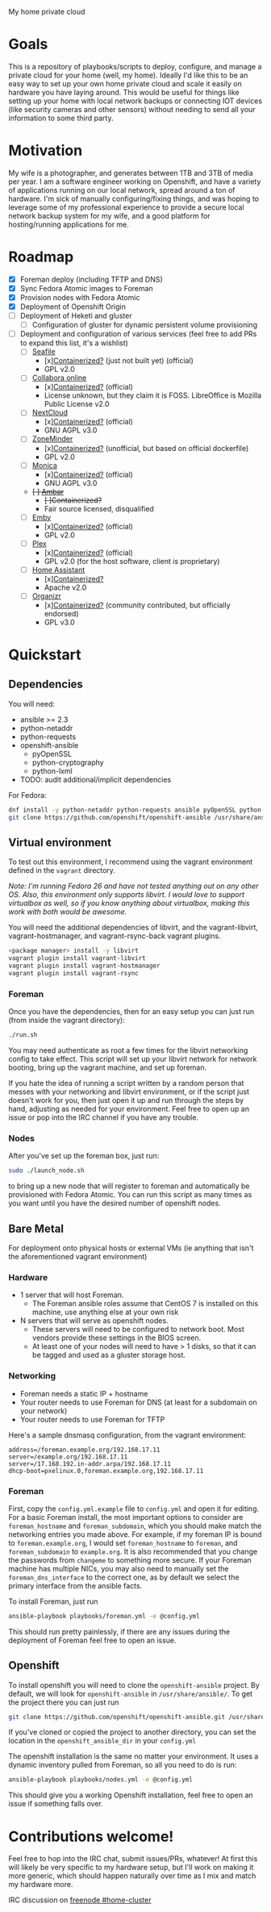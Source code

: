 My home private cloud

# Goals
This is a repository of playbooks/scripts to deploy, configure, and manage a private cloud for your home (well, my home). Ideally I'd like this to be an easy way to set up your own home private cloud and scale it easily on hardware you have laying around. This would be useful for things like setting up your home with local network backups or connecting IOT devices (like security cameras and other sensors) without needing to send all your information to some third party.

# Motivation
My wife is a photographer, and generates between 1TB and 3TB of media per year. I am a software engineer working on Openshift, and have a variety of applications running on our local network, spread around a ton of hardware. I'm sick of manually configuring/fixing things, and was hoping to leverage some of my professional experience to provide a secure local network backup system for my wife, and a good platform for hosting/running applications for me.

# Roadmap
- [x] Foreman deploy (including TFTP and DNS)
- [x] Sync Fedora Atomic images to Foreman
- [x] Provision nodes with Fedora Atomic
- [x] Deployment of Openshift Origin
- [ ] Deployment of Heketi and gluster
  - [ ] Configuration of gluster for dynamic persistent volume provisioning
- [ ] Deployment and configuration of various services (feel free to add PRs to expand this list, it's a wishlist)
  - [ ] [Seafile](https://www.seafile.com/en/home/) 
    - [x][Containerized?](https://github.com/haiwen/seafile-docker) (just not built yet) (official)
    - GPL v2.0
  - [ ] [Collabora online](https://www.collaboraoffice.com/)
    - [x][Containerized?](https://hub.docker.com/r/collabora/code/) (official)
    - License unknown, but they claim it is FOSS. LibreOffice is Mozilla Public License v2.0
  - [ ] [NextCloud](https://nextcloud.com/)
    - [x][Containerized?](https://hub.docker.com/_/nextcloud/) (official)
    - GNU AGPL v3.0
  - [ ] [ZoneMinder](https://zoneminder.com/)
    - [x][Containerized?](https://hub.docker.com/r/kylejohnson/zoneminder/) (unofficial, but based on official dockerfile)
    - GPL v2.0
  - [ ] [Monica](https://monicahq.com/)
    - [x][Containerized?](https://hub.docker.com/r/monicahq/monicahq/) (official)
    - GNU AGPL v3.0
  - ~~[ ] [Ambar](https://ambar.cloud/)~~
    - ~~[ ]Containerized?~~
    - Fair source licensed, disqualified
  - [ ] [Emby](https://emby.media/)
    - [x][Containerized?](https://hub.docker.com/r/emby/embyserver/) (official)
    - GPL v2.0
  - [ ] [Plex](https://www.plex.tv/)
    - [x][Containerized?](https://hub.docker.com/r/plexinc/pms-docker/) (official)
    - GPL v2.0 (for the host software, client is proprietary)
  - [ ] [Home Assistant](https://home-assistant.io/)
    - [x][Containerized?](https://hub.docker.com/r/homeassistant/home-assistant/)
    - Apache v2.0 
  - [ ] [Organizr](https://github.com/causefx/Organizr)
    - [x][Containerized?](https://hub.docker.com/r/lsiocommunity/organizr/) (community contributed, but officially endorsed)
    - GPL v3.0


# Quickstart

## Dependencies
You  will need:
- ansible >= 2.3
- python-netaddr
- python-requests
- openshift-ansible
    - pyOpenSSL
    - python-cryptography
    - python-lxml
- TODO: audit additional/implicit dependencies

For Fedora:

```bash
dnf install -y python-netaddr python-requests ansible pyOpenSSL python-cryptography python-lxml
git clone https://github.com/openshift/openshift-ansible /usr/share/ansible/openshift-ansible
```

## Virtual environment
To test out this environment, I recommend using the vagrant environment defined in the `vagrant` directory.

_Note: I'm running Fedora 26 and have not tested anything out on any other OS. Also,
this environment only supports libvirt. I would love to support virtualbox as well,
so if you know anything about virtualbox, making this work with both would be awesome._

You will need the additional dependencies of libvirt,
and the vagrant-libvirt, vagrant-hostmanager, and vagrant-rsync-back vagrant plugins.

```bash
<package manager> install -y libvirt
vagrant plugin install vagrant-libvirt
vagrant plugin install vagrant-hostmanager
vagrant plugin install vagrant-rsync
```

### Foreman

Once you have the dependencies, then for an easy setup you can just run (from inside the vagrant directory):

```bash
./run.sh
```

You may need authenticate as root a few times for the libvirt networking config to take effect. This script will set up your libvirt network for network booting, bring up the vagrant machine, and set up foreman.

If you hate the idea of running a script written by a random person that messes with your networking and libvirt environment, or if the script just doesn't work for you, then just open it up and run through the steps by hand, adjusting as needed for your environment. Feel free to open up an issue or pop into the IRC channel if you have any trouble.


### Nodes
After you've set up the foreman box, just run:

```bash
sudo ./launch_node.sh
```

to bring up a new node that will register to foreman and automatically be provisioned with Fedora Atomic. You can run this script as many times as you want until you have the desired number of openshift nodes.

## Bare Metal

For deployment onto physical hosts or external VMs (ie anything that isn't the aforementioned vagrant environment)

### Hardware
- 1 server that will host Foreman.
    - The Foreman ansible roles assume that CentOS 7 is installed on this machine, use anything else at your own risk
- N servers that will serve as openshift nodes.
    - These servers will need to be configured to network boot. Most vendors provide these settings in the BIOS screen.
    - At least one of your nodes will need to have > 1 disks, so that it can be tagged and used as a gluster storage host.

### Networking
- Foreman needs a static IP + hostname
- Your router needs to use Foreman for DNS (at least for a subdomain on your network)
- Your router needs to use Foreman for TFTP

Here's a sample dnsmasq configuration, from the vagrant environment:

```
address=/foreman.example.org/192.168.17.11
server=/example.org/192.168.17.11
server=/17.168.192.in-addr.arpa/192.168.17.11
dhcp-boot=pxelinux.0,foreman.example.org,192.168.17.11
```

### Foreman

First, copy the `config.yml.example` file to `config.yml` and open it for editing. For a basic
Foreman install, the most important options to consider are `foreman_hostname` and
`foreman_subdomain`, which you should make match the networking entries you made above. For
example, if my foreman IP is bound to `foreman.example.org`, I would set `foreman_hostname`
to `foreman`, and `foreman_subdomain` to `example.org`. It is also recommended that you change
the passwords from `changeme` to something more secure. If your Foreman machine has multiple
NICs, you may also need to manually set the `foreman_dns_interface` to the correct one, as by
default we select the primary interface from the ansible facts.

To install Foreman, just run

```bash
ansible-playbook playbooks/foreman.yml -e @config.yml
```

This should run pretty painlessly, if there are any issues during the deployment of Foreman feel free to open an issue.


## Openshift

To install openshift you will need to clone the `openshift-ansible` project. By default, we will look for `openshift-ansible`
in `/usr/share/ansible/`. To get the project there you can just run

```bash
git clone https://github.com/openshift/openshift-ansible.git /usr/share/ansible/openshift-ansible
```

If you've cloned or copied the project to another directory, you can set the location in the `openshift_ansible_dir`
in your `config.yml`

The openshift installation is the same no matter your environment. It uses a dynamic inventory pulled from Foreman, so
all you need to do is run:

```bash
ansible-playbook playbooks/nodes.yml -e @config.yml
```

This should give you a working Openshift installation, feel free to open an issue if something falls over.


# Contributions welcome!

Feel free to hop into the IRC chat, submit issues/PRs, whatever! At first this will likely be very specific to my hardware setup, but I'll work on making it more generic, which should happen naturally over time as I mix and match my hardware more.

IRC discussion on [freenode #home-cluster](https://kiwiirc.com/client/irc.freenode.net/#home-cluster)
